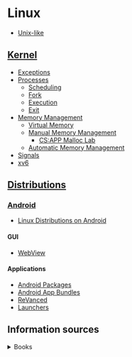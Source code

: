 # Linux
- [Unix-like](Unix-like.md)

## [Kernel](Kernel/README.md)
- [Exceptions](Kernel/Exceptions/README.md)
- [Processes](Kernel/Processes/README.md)
  - [Scheduling](Kernel/Processes/Scheduling/README.md)
  - [Fork](Kernel/Processes/Fork.md)
  - [Execution](Kernel/Processes/Execution.md)
  - [Exit](Kernel/Processes/Exit.md)
- [Memory Management](Kernel/Memory/README.md)
  - [Virtual Memory](Kernel/Memory/Virtual/README.md)
  - [Manual Memory Management](Kernel/Memory/Manual/README.md)
    - [CS:APP Malloc Lab](Kernel/Memory/Manual/Malloc%20Lab.md)
  - [Automatic Memory Management](Kernel/Memory/Automatic/README.md)
- [Signals](Kernel/Signals/README.md)
- [xv6](Kernel/xv6.md)

## [Distributions](Distributions/README.md)
### [Android](Distributions/Android/README.md)
- [Linux Distributions on Android](Distributions/Android/Linux%20Distributions%20on%20Android.md)

#### GUI
- [WebView](Distributions/Android/GUI/WebView.md)

#### Applications
- [Android Packages](Distributions/Android/Applications/Android%20Packages.md)
- [Android App Bundles](Distributions/Android/Applications/Android%20App%20Bundles.md)
- [ReVanced](Distributions/Android/Applications/ReVanced.md)
- [Launchers](Distributions/Android/Applications/Launchers.md)

## Information sources
<details><summary>Books</summary>

- Computer Systems: A Programmer's Perspective
- Operating Systems: Three Easy Pieces
- How Linux Works
</details>